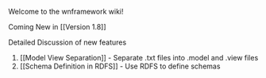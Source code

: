 Welcome to the wnframework wiki!

Coming New in [[Version 1.8]]

Detailed Discussion of new features

1. [[Model View Separation]] - Separate .txt files into .model and .view files
2. [[Schema Definition in RDFS]] - Use RDFS to define schemas